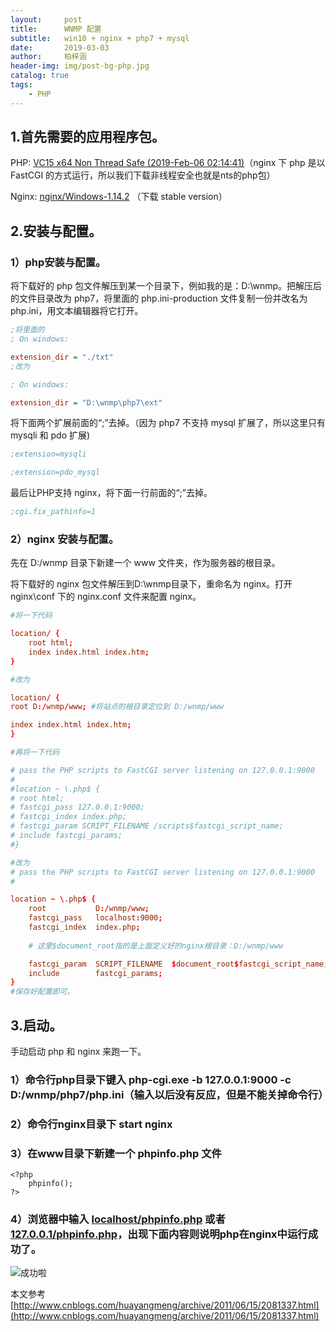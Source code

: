 ```yaml
---
layout:     post
title:      WNMP 配置
subtitle:   win10 + nginx + php7 + mysql
date:       2019-03-03
author:     柏梓涵
header-img: img/post-bg-php.jpg
catalog: true
tags:
    - PHP
---
```



## 1.首先需要的应用程序包。

PHP: <a href='https://windows.php.net/download' target='_blank'>VC15 x64 Non Thread Safe (2019-Feb-06 02:14:41)</a>（nginx 下 php 是以 FastCGI 的方式运行，所以我们下载非线程安全也就是nts的php包）

Nginx: <a href = 'http://nginx.org/en/download.html' target='_blank'>nginx/Windows-1.14.2</a> （下载 stable version）

## 2.安装与配置。

### 1）php安装与配置。

将下载好的 php 包文件解压到某一个目录下，例如我的是：D:\wnmp。把解压后的文件目录改为 php7，将里面的 php.ini-production 文件复制一份并改名为 php.ini，用文本编辑器将它打开。

```ini
;将里面的
; On windows:

extension_dir = "./txt"
;改为

; On windows:

extension_dir = "D:\wnmp\php7\ext"
```

将下面两个扩展前面的“;”去掉。（因为 php7 不支持 mysql 扩展了，所以这里只有 mysqli 和 pdo 扩展)

```ini
;extension=mysqli 

;extension=pdo_mysql
```

最后让PHP支持 nginx，将下面一行前面的“;”去掉。

```ini
;cgi.fix_pathinfo=1
```

### 2）nginx 安装与配置。

先在 D:/wnmp 目录下新建一个 www 文件夹，作为服务器的根目录。

将下载好的 nginx 包文件解压到D:\wnmp目录下，重命名为 nginx。打开 nginx\conf 下的 nginx.conf 文件来配置 nginx。

```conf
#将一下代码

location/ {
    root html;
    index index.html index.htm;
}

#改为

location/ {
root D:/wnmp/www; #将站点的根目录定位到 D:/wnmp/www

index index.html index.htm;
}  

#再将一下代码

# pass the PHP scripts to FastCGI server listening on 127.0.0.1:9000
#
#location ~ \.php$ {
# root html;
# fastcgi_pass 127.0.0.1:9000;
# fastcgi_index index.php;
# fastcgi_param SCRIPT_FILENAME /scripts$fastcgi_script_name;
# include fastcgi_params;
#}

#改为
# pass the PHP scripts to FastCGI server listening on 127.0.0.1:9000
#

location ~ \.php$ {
    root           D:/wnmp/www;
    fastcgi_pass   localhost:9000;
    fastcgi_index  index.php;
    
    # 这里$document_root指的是上面定义好的nginx根目录：D:/wnmp/www

    fastcgi_param  SCRIPT_FILENAME  $document_root$fastcgi_script_name;
    include        fastcgi_params;
}
#保存好配置即可。
```

## 3.启动。

手动启动 php 和 nginx 来跑一下。

### 1）命令行php目录下键入 php-cgi.exe -b 127.0.0.1:9000 -c D:/wnmp/php7/php.ini（输入以后没有反应，但是不能关掉命令行）

### 2）命令行nginx目录下 start nginx

### 3）在www目录下新建一个 phpinfo.php 文件

```
<?php 
    phpinfo();
?>
```

### 4）浏览器中输入 [localhost/phpinfo.php](http://localhost/phpinfo.php) 或者 [127.0.0.1/phpinfo.php](http://127.0.0.1/phpinfo.php)，出现下面内容则说明php在nginx中运行成功了。

![成功啦](http://ww1.sinaimg.cn/large/006KCUaNgy1g0og4i2gzfj30qi0gl77i.jpg)
 

本文参考 [http://www.cnblogs.com/huayangmeng/archive/2011/06/15/2081337.html](http://www.cnblogs.com/huayangmeng/archive/2011/06/15/2081337.html)